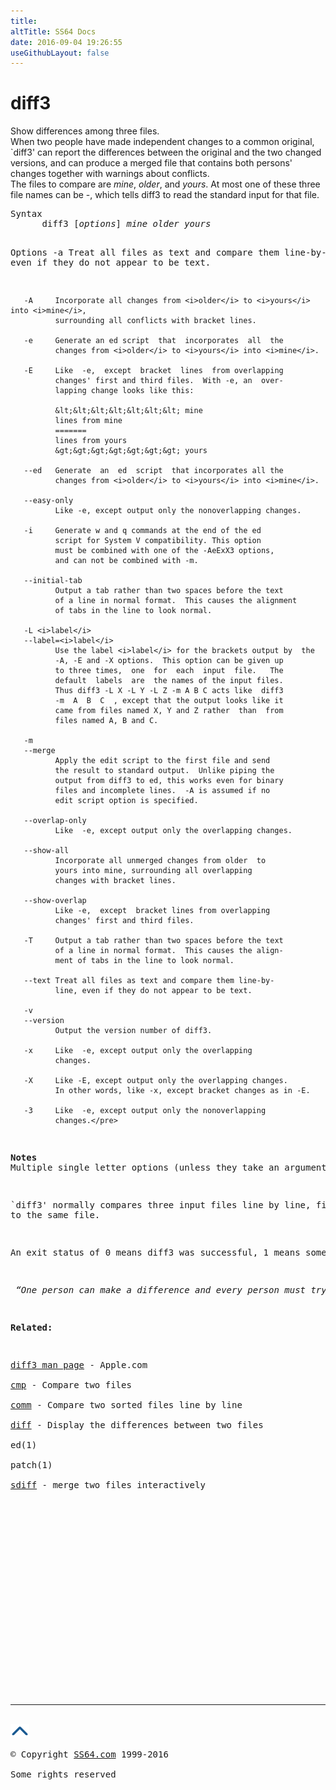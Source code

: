 ```yaml
---
title:
altTitle: SS64 Docs
date: 2016-09-04 19:26:55
useGithubLayout: false
---
```

<!-- #BeginLibraryItem "/Library/head_osx.lbi" --><!-- #EndLibraryItem --><h1>diff3</h1> 
<p>Show differences among three files. <br>
When two people have made independent changes to a common original, `diff3' can report the differences between the original and the two changed versions, and can produce a merged file that contains both persons' changes together with 
warnings about conflicts. <br>
The files to compare are <i>mine</i>, <i>older</i>, and <i>yours</i>. At most one of these three file names can be -, which tells diff3 to read the standard input for that file.</p>
<pre>Syntax
      diff3 [<i>options</i>] <i>mine older yours</i>

Options
       -a     Treat all files as text and compare them line-by-line,
              even if they do not appear to be text.

       -A     Incorporate all changes from <i>older</i> to <i>yours</i> into <i>mine</i>, 
              surrounding all conflicts with bracket lines.

       -e     Generate an ed script  that  incorporates  all  the
              changes from <i>older</i> to <i>yours</i> into <i>mine</i>.

       -E     Like  -e,  except  bracket  lines  from overlapping
              changes' first and third files.  With -e, an  over-
              lapping change looks like this:

              &lt;&lt;&lt;&lt;&lt;&lt;&lt; mine
              lines from mine
              =======
              lines from yours
              &gt;&gt;&gt;&gt;&gt;&gt;&gt; yours

       --ed   Generate  an  ed  script  that incorporates all the
              changes from <i>older</i> to <i>yours</i> into <i>mine</i>.

       --easy-only
              Like -e, except output only the nonoverlapping changes.

       -i     Generate w and q commands at the end of the ed
              script for System V compatibility. This option
              must be combined with one of the -AeExX3 options,
              and can not be combined with -m.

       --initial-tab
              Output a tab rather than two spaces before the text
              of a line in normal format.  This causes the alignment
              of tabs in the line to look normal.

       -L <i>label</i>
       --label=<i>label</i>
              Use the label <i>label</i> for the brackets output by  the
              -A, -E and -X options.  This option can be given up
              to three times,  one  for  each  input  file.   The
              default  labels  are  the names of the input files.
              Thus diff3 -L X -L Y -L Z -m A B C acts like  diff3
              -m  A  B  C  , except that the output looks like it
              came from files named X, Y and Z rather  than  from
              files named A, B and C.

       -m
       --merge
              Apply the edit script to the first file and send
              the result to standard output.  Unlike piping the
              output from diff3 to ed, this works even for binary
              files and incomplete lines.  -A is assumed if no
              edit script option is specified.

       --overlap-only
              Like  -e, except output only the overlapping changes.

       --show-all
              Incorporate all unmerged changes from older  to
              yours into mine, surrounding all overlapping
              changes with bracket lines.

       --show-overlap
              Like -e,  except  bracket lines from overlapping
              changes' first and third files.

       -T     Output a tab rather than two spaces before the text
              of a line in normal format.  This causes the align-
              ment of tabs in the line to look normal.

       --text Treat all files as text and compare them line-by-
              line, even if they do not appear to be text.

       -v
       --version
              Output the version number of diff3.

       -x     Like  -e, except output only the overlapping
              changes.

       -X     Like -E, except output only the overlapping changes.
              In other words, like -x, except bracket changes as in -E.

       -3     Like  -e, except output only the nonoverlapping
              changes.</pre>
<p><b>Notes<br></b>Multiple single letter options (unless they take an argument) can be combined into a single command line argument.</p>
<p>`diff3' normally compares three input files line by line, finds groups of lines that differ, and reports each group of differing lines. Its output is designed to make it easy to inspect two different sets of changes 
to the same file. </p>
<p>An exit status of 0 means diff3 was successful, 1 means some conflicts were found, and 2 means trouble.</p>
<p class="quote"><i> “One person can make a difference and every person must try” ~ John F. Kennedy</i></p>
<p><b>Related:</b></p>
<p><a href="https://developer.apple.com/legacy/library/documentation/Darwin/Reference/ManPages/man1/diff3.1.html">diff3 man page</a> - Apple.com<br>
<a href="cmp.html">cmp</a> - Compare two files<br>
<a href="comm.html">comm</a> - Compare two sorted files line by line<br>
<a href="diff.html">diff</a> - Display the differences between two files<br>
ed(1)<br>
patch(1)<br>
<a href="sdiff.html">sdiff</a> - merge two files interactively</p><!-- #BeginLibraryItem "/Library/foot_osx.lbi" --><p>
<!-- OSX300 -->
<ins class="adsbygoogle" style="display:inline-block;width:300px;height:250px" data-ad-client="ca-pub-6140977852749469" data-ad-slot="1823340303"></ins>
<script>
(adsbygoogle = window.adsbygoogle || []).push({});
</script></p>
<hr>
<div id="bl" class="footer"><a href="diff3.html#"><img src="../images/top.png" width="30" height="22" alt="Back to the Top"></a></div>
<div id="br" class="footer, tagline">© Copyright <a href="http://ss64.com/">SS64.com</a> 1999-2016<br>
Some rights reserved</div><!-- #EndLibraryItem -->
